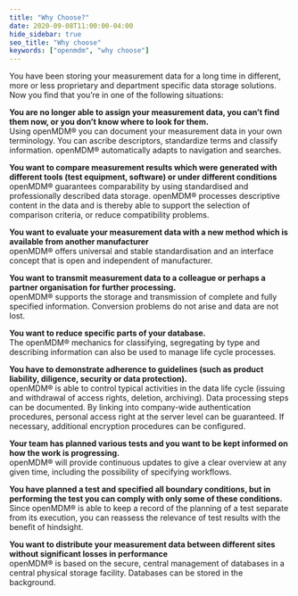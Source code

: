 ```yaml
---
title: "Why Choose?"
date: 2020-09-08T11:00:00-04:00
hide_sidebar: true
seo_title: "Why choose"
keywords: ["openmdm", "why choose"]
---
```


You have been storing your measurement data for a long time in different, more or less proprietary and department specific data storage solutions. Now you find that you’re in one of the following situations:

**You are no longer able to assign your measurement data, you can’t find them now, or you don’t know where to look for them.**  
Using openMDM® you can document your measurement data in your own terminology. You can ascribe descriptors, standardize terms and classify information. openMDM® automatically adapts to navigation and searches.

**You want to compare measurement results which were generated with different tools (test equipment, software) or under different conditions**  
openMDM® guarantees comparability by using standardised and professionally described data storage. openMDM® processes descriptive content in the data and is thereby able to support the selection of comparison criteria, or reduce compatibility problems.

**You want to evaluate your measurement data with a new method which is available from another manufacturer**  
openMDM® offers universal and stable standardisation and an interface concept that is open and independent of manufacturer.

**You want to transmit measurement data to a colleague or perhaps a partner organisation for further processing.**  
openMDM® supports the storage and transmission of complete and fully specified information. Conversion problems do not arise and data are not lost.

**You want to reduce specific parts of your database.**  
The openMDM® mechanics for classifying, segregating by type and describing information can also be used to manage life cycle processes.

**You have to demonstrate adherence to guidelines (such as product liability, diligence, security or data protection).**  
openMDM® is able to control typical activities in the data life cycle (issuing and withdrawal of access rights, deletion, archiving). Data processing steps can be documented. By linking into company-wide authentication procedures, personal access right at the server level can be guaranteed. If necessary, additional encryption procedures can be configured.

**Your team has planned various tests and you want to be kept informed on how the work is progressing.**  
openMDM® will provide continuous updates to give a clear overview at any given time, including the possibility of specifying workflows.

**You have planned a test and specified all boundary conditions, but in performing the test you can comply with only some of these conditions.**  
Since openMDM® is able to keep a record of the planning of a test separate from its execution, you can reassess the relevance of test results with the benefit of hindsight.

**You want to distribute your measurement data between different sites without significant losses in performance**  
openMDM® is based on the secure, central management of databases in a central physical storage facility. Databases can be stored in the background.